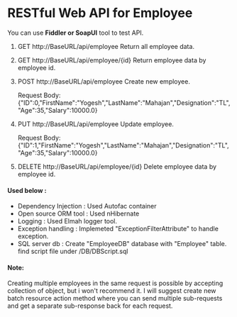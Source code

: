 # RESTful Web API for Employee
You can use **Fiddler or SoapUI** tool to test API.

1. GET http://BaseURL/api/employee
   Return all employee data.
   
2. GET http://BaseURL/api/employee/{id}
   Return employee data by employee id.
   
3. POST http://BaseURL/api/employee Create new employee.
   
   Request Body:
   {"ID":0,"FirstName":"Yogesh","LastName":"Mahajan","Designation":"TL","Age":35,"Salary":10000.0}
   
4. PUT http://BaseURL/api/employee Update employee.
   
   Request Body:
   {"ID":1,"FirstName":"Yogesh","LastName":"Mahajan","Designation":"TL","Age":35,"Salary":10000.0}
      
5. DELETE http://BaseURL/api/employee/{id}
   Delete employee data by employee id.


#### Used below : 
  - Dependency Injection : Used Autofac container
  - Open source ORM tool : Used nHibernate
  - Logging : Used Elmah logger tool.
  - Exception handling : Implemeted "ExceptionFilterAttribute" to handle exception. 
  - SQL server db : Create "EmployeeDB" database with "Employee" table. find script file under /DB/DBScript.sql

#### Note:
Creating multiple employees in the same request is possible by accepting collection of object, but i won't recommend it.
I will suggest create new batch resource action method where you can send multiple sub-requests and get a separate sub-response back for each request.
